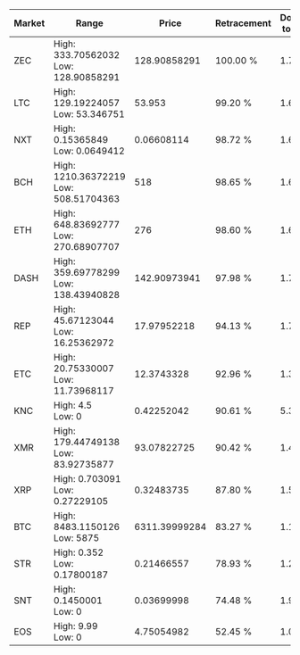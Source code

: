 | Market | Range | Price| Retracement | Doubles to 50% |
| --- | --- | --- | --- | --- |
| ZEC | High: 333.70562032<br />Low: 128.90858291 | 128.90858291 | 100.00 % | 1.79 |
| LTC | High: 129.19224057<br />Low: 53.346751 | 53.953 | 99.20 % | 1.69 |
| NXT | High: 0.15365849<br />Low: 0.0649412 | 0.06608114 | 98.72 % | 1.65 |
| BCH | High: 1210.36372219<br />Low: 508.51704363 | 518 | 98.65 % | 1.66 |
| ETH | High: 648.83692777<br />Low: 270.68907707 | 276 | 98.60 % | 1.67 |
| DASH | High: 359.69778299<br />Low: 138.43940828 | 142.90973941 | 97.98 % | 1.74 |
| REP | High: 45.67123044<br />Low: 16.25362972 | 17.97952218 | 94.13 % | 1.72 |
| ETC | High: 20.75330007<br />Low: 11.73968117 | 12.3743328 | 92.96 % | 1.31 |
| KNC | High: 4.5<br />Low: 0 | 0.42252042 | 90.61 % | 5.33 |
| XMR | High: 179.44749138<br />Low: 83.92735877 | 93.07822725 | 90.42 % | 1.41 |
| XRP | High: 0.703091<br />Low: 0.27229105 | 0.32483735 | 87.80 % | 1.50 |
| BTC | High: 8483.1150126<br />Low: 5875 | 6311.39999284 | 83.27 % | 1.14 |
| STR | High: 0.352<br />Low: 0.17800187 | 0.21466557 | 78.93 % | 1.23 |
| SNT | High: 0.1450001<br />Low: 0 | 0.03699998 | 74.48 % | 1.96 |
| EOS | High: 9.99<br />Low: 0 | 4.75054982 | 52.45 % | 1.05 |
